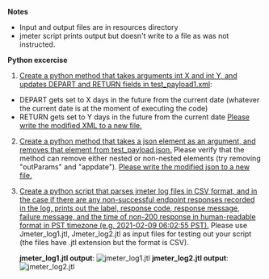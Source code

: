 **Notes**

- Input and output files are in resources directory
- jmeter script prints output but doesn't write to a file as was not instructed.

**Python excercise**

1. [Create a python method that takes arguments int X and int Y,
and updates DEPART and RETURN fields in test_payload1.xml](https://github.com/ludo550/python-exercise/blob/master/test_xml.py):
- DEPART gets set to X days in the future from the current date
(whatever the current date is at the moment of executing the code)
- RETURN gets set to Y days in the future from the current date
[Please write the modified XML to a new file.](https://github.com/ludo550/python-exercise/blob/master/resources/test_payload1_Output.xml)

2. [Create a python method that takes a json element
as an argument, and removes that element from test_payload.json.](https://github.com/ludo550/python-exercise/blob/master/test_json.py)
Please verify that the method can remove either nested or non-nested elements
(try removing "outParams" and "appdate").
[Please write the modified json to a new file.](https://github.com/ludo550/python-exercise/blob/master/resources/test_payload_output.json)

3. [Create a python script that parses jmeter log files in CSV format,
and in the case if there are any non-successful endpoint responses recorded in the log,
prints out the label, response code, response message, failure message,
and the time of non-200 response in human-readable format in PST timezone
(e.g. 2021-02-09 06:02:55 PST).](https://github.com/ludo550/python-exercise/blob/master/test_jmeter.py)
Please use Jmeter_log1.jtl, Jmeter_log2.jtl as input files for testing out your script
(the files have .jtl extension but the format is  CSV).

    **jmeter_log1.jtl output**:
    ![jmeter_log1.jtl](https://github.com/ludo550/python-exercise/blob/master/resources/jmeter_log1.PNG)
    **jmeter_log2.jtl output**:
    ![jmeter_log2.jtl](https://github.com/ludo550/python-exercise/blob/master/resources/jmeter_log2.PNG)